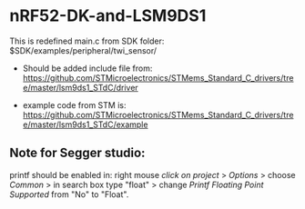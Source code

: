 # nRF52-DK-and-LSM9DS1

This is redefined main.c from SDK folder: $SDK/examples/peripheral/twi_sensor/


* Should be added include file from: https://github.com/STMicroelectronics/STMems_Standard_C_drivers/tree/master/lsm9ds1_STdC/driver


* example code from STM is: https://github.com/STMicroelectronics/STMems_Standard_C_drivers/tree/master/lsm9ds1_STdC/example

## Note for Segger studio: 

printf should be enabled in: right mouse *click on project* > *Options* > choose *Common* > in search box type "float" > change *Printf Floating Point Supported* from "No" to "Float".



